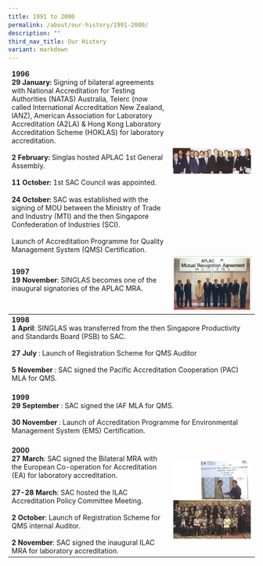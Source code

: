 ```yaml
---
title: 1991 to 2000
permalink: /about/our-history/1991-2000/
description: ""
third_nav_title: Our History
variant: markdown
---
```

<style type="text/css"> 

.milestone-arrow::before { 

content: none; 

} 

.milestone-arrow::after { 

display: inline-block; 

font-family: "sgds-icons"; 

content: ""; 

padding-left: 0.25rem; 

font-weight: 400; 

} 

</style> 

<table>
<thead>
	  <tr>
    <td><b>1996</b><br><b>29 January:</b> Signing of bilateral agreements with National Accreditation for Testing Authorities (NATAS) Australia, Telerc (now called International Accreditation New Zealand, IANZ), American Association for Laboratory Accreditation (A2LA) &amp; Hong Kong Laboratory Accreditation Scheme (HOKLAS) for laboratory accreditation.<br><br><b>2 February:</b> Singlas hosted APLAC 1st General Assembly.<br><br><b>11 October:</b> 1st SAC Council was appointed.<span class="milestone-arrow"></span><br><br><b>24 October:</b> SAC was established with the signing of MOU between the Ministry of Trade and Industry (MTI) and the then Singapore Confederation of Industries (SCI).<br><br>Launch of Accreditation Programme for Quality Management System (QMS) Certification.</td>
    <td style="vertical-align:middle"><img style="width:1500px" alt="1996" src="/images/about/milestone/sac-milestone-1996-10-11.jpg"></td>
  </tr>
  <tr><td><b>1997<br>19 November</b>: SINGLAS becomes one of the inaugural signatories of the APLAC MRA.<span class="milestone-arrow"></span><br><br></td>
    <td style="”vertical-align:middle”"><img style="width800px" alt="1997" src="/images/about/milestone/sac-milestone-1997-11-19.jpg"></td>
  </tr>
</thead>
<tbody>
  <tr><td colspan="2"><b>1998<br>1 April</b>: SINGLAS was transferred from the then Singapore Productivity and Standards Board (PSB) to SAC.<br><br><b>27 July</b> : Launch of Registration Scheme for QMS Auditor<br><br><b>5 November</b> : SAC signed the Pacific Accreditation Cooperation (PAC) MLA for QMS.<br><br></td>
  </tr>
  <tr>
	<td colspan="2"><b>1999<br>29 September</b> : SAC signed the IAF MLA for QMS.<br><br><b>30 November</b> : Launch of Accreditation Programme for Environmental Management System (EMS) Certification.<br><br></td>
  </tr>
  <tr>
	<td><b>2000<br>27 March</b>: SAC signed the Bilateral MRA with the European Co-operation for Accreditation (EA) for laboratory accreditation.<span class="milestone-arrow"></span><br><br><b>27-28 March</b>: SAC hosted the ILAC Accreditation Policy Committee Meeting.<br><br><b>2 October</b>: Launch of Registration Scheme for QMS internal Auditor.<br><br><b>2 November</b>: SAC signed the inaugural ILAC MRA for laboratory accreditation.<span class="milestone-arrow"></span></td>
    <td style="”vertical-align:middle”"><img style="width:1000px" alt="1300" src="/images/about/milestone/sac-milestone-2000-03-27-and-2000-11-02.jpg"></td>
  </tr>
</tbody>
</table>